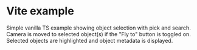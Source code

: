 # Vite example

Simple vanilla TS example showing object selection with pick and search.  
Camera is moved to selected object(s) if the "Fly to" button is toggled on.  
Selected objects are highlighted and object metadata is displayed.